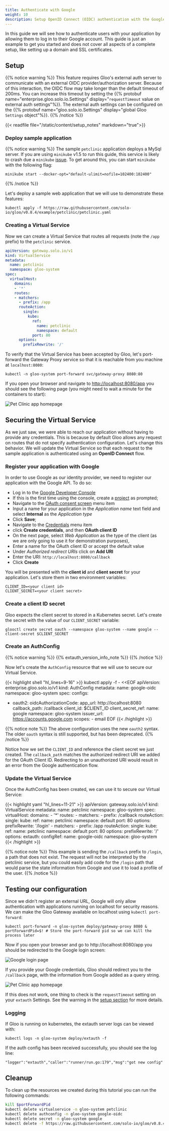 ```yaml
---
title: Authenticate with Google
weight: 10
description: Setup OpenID Connect (OIDC) authentication with the Google identity provider. 
---
```


In this guide we will see how to authenticate users with your application by allowing them to log in to their Google 
account. This guide is just an example to get you started and does not cover all aspects of a complete setup, 
like setting up a domain and SSL certificates.

## Setup
{{% notice warning %}}
This feature requires Gloo's external auth server to communicate with an external OIDC provider/authorization server.
Because of this interaction, the OIDC flow may take longer than the default timeout of 200ms.
You can increase this timeout by setting the {{% protobuf name="enterprise.gloo.solo.io.Settings" display="`requestTimeout` value on external auth settings"%}}.
The external auth settings can be configured on the {{% protobuf name="gloo.solo.io.Settings" display="global Gloo `Settings` object"%}}.
{{% /notice %}}

{{< readfile file="/static/content/setup_notes" markdown="true">}}

### Deploy sample application
{{% notice warning %}}
The sample `petclinic` application deploys a MySql server. If you are using `minikube` v1.5 to run this guide, this 
service is likely to crash due a `minikube` [issue](https://github.com/kubernetes/minikube/issues/5751). 
To get around this, you can start `minikube` with the following flag:

```shell
minikube start --docker-opt="default-ulimit=nofile=102400:102400" 
```
{{% /notice %}}

Let's deploy a sample web application that we will use to demonstrate these features:
```shell
kubectl apply -f https://raw.githubusercontent.com/solo-io/gloo/v0.8.4/example/petclinic/petclinic.yaml
```

### Creating a Virtual Service
Now we can create a Virtual Service that routes all requests (note the `/app` prefix) to the `petclinic` service.

```yaml
apiVersion: gateway.solo.io/v1
kind: VirtualService
metadata:
  name: petclinic
  namespace: gloo-system
spec:
  virtualHost:
    domains:
    - '*'
    routes:
    - matchers:
      - prefix: /app
      routeAction:
        single:
          kube:
            ref:
              name: petclinic
              namespace: default
            port: 80
      options:
        prefixRewrite: '/'
```

To verify that the Virtual Service has been accepted by Gloo, let's port-forward the Gateway Proxy service so that it is 
reachable from you machine at `localhost:8080`:
```
kubectl -n gloo-system port-forward svc/gateway-proxy 8080:80
```

If you open your browser and navigate to [http://localhost:8080/app](http://localhost:8080/app) you should see the following page (you might need to wait a minute for the containers to start):

![Pet Clinic app homepage](petclinic-home.png)

## Securing the Virtual Service
As we just saw, we were able to reach our application without having to provide any credentials. This is because by default Gloo allows any request on routes that do not specify authentication configuration. Let's change this behavior. We will update the Virtual Service so that each request to the sample application is authenticated using an **OpenID Connect** flow.

### Register your application with Google
In order to use Google as our identity provider, we need to register our application with the Google API.
To do so:
 
- Log in to the [Google Developer Console](https://console.developers.google.com/)
- If this is the first time using the console, create a [project](https://cloud.google.com/resource-manager/docs/creating-managing-projects)
as prompted;
- Navigate to the [OAuth consent screen](https://console.developers.google.com/apis/credentials/consent) menu item
- Input a name for your application in the *Application name* text field and select **Internal** as the *Application type*
- Click **Save**;
- Navigate to the [Credentials](https://console.developers.google.com/apis/credentials) menu item
- click **Create credentials**, and then **OAuth client ID**
- On the next page, select *Web Application* as the type of the client (as we are only going to use it for demonstration purposes), 
- Enter a name for the OAuth client ID or accept the default value
- Under *Authorized redirect URIs* click on **Add URI**
- Enter the URI: `http://localhost:8080/callback`
- Click **Create**

You will be presented with the **client id** and **client secret** for your application.
Let's store them in two environment variables:

```noop
CLIENT_ID=<your client id>
CLIENT_SECRET=<your client secret>
```

### Create a client ID secret
Gloo expects the client secret to stored in a Kubernetes secret. Let's create the secret with the value of our `CLIENT_SECRET` variable:

```shell
glooctl create secret oauth --namespace gloo-system --name google --client-secret $CLIENT_SECRET
```

### Create an AuthConfig
{{% notice warning %}}
{{% extauth_version_info_note %}}
{{% /notice %}}

Now let's create the `AuthConfig` resource that we will use to secure our Virtual Service.

{{< highlight shell "hl_lines=9-16" >}}
kubectl apply -f - <<EOF
apiVersion: enterprise.gloo.solo.io/v1
kind: AuthConfig
metadata:
  name: google-oidc
  namespace: gloo-system
spec:
  configs:
  - oauth2:
      oidcAuthorizationCode:
        app_url: http://localhost:8080
        callback_path: /callback
        client_id: $CLIENT_ID
        client_secret_ref:
          name: google
          namespace: gloo-system
        issuer_url: https://accounts.google.com
        scopes:
        - email
EOF
{{< /highlight >}}

{{% notice note %}}
The above configuration uses the new `oauth2` syntax. The older `oauth` syntax is still supported, but has been deprecated.
{{% /notice %}}

Notice how we set the `CLIENT_ID` and reference the client secret we just created. The `callback_path` matches the authorized redirect URI we added for the OAuth Client ID. Redirecting to an unauthorized URI would result in an error from the Google authentication flow.

### Update the Virtual Service
Once the AuthConfig has been created, we can use it to secure our Virtual Service:

{{< highlight yaml "hl_lines=11-21" >}}
apiVersion: gateway.solo.io/v1
kind: VirtualService
metadata:
  name: petclinic
  namespace: gloo-system
spec:
  virtualHost:
    domains:
    - '*'
    routes:
    - matchers:
      - prefix: /callback
      routeAction:
        single:
          kube:
            ref:
              name: petclinic
              namespace: default
            port: 80
      options:
        prefixRewrite: '/login'
    - matchers:
      - prefix: /app
      routeAction:
        single:
          kube:
            ref:
              name: petclinic
              namespace: default
            port: 80
      options:
          prefixRewrite: '/'
    options:
      extauth:
        configRef:
          name: google-oidc
          namespace: gloo-system
{{< /highlight >}}

{{% notice note %}}
This example is sending the `/callback` prefix to `/login`, a path that does not exist. The request will not be interpreted by the petclinic service, but you could easily add code for the `/login` path that would parse the state information from Google and use it to load a profile of the user.
{{% /notice %}}

## Testing our configuration
Since we didn't register an external URL, Google will only allow authentication with applications running on localhost for security reasons. We can make the Gloo Gateway available on localhost using `kubectl port-forward`:

```shell
kubectl port-forward -n gloo-system deploy/gateway-proxy 8080 &
portForwardPid=$! # Store the port-forward pid so we can kill the process later
```

Now if you open your browser and go to http://localhost:8080/app you should be redirected to the Google login screen:

![Google login page](google-login.png)
 
If you provide your Google credentials, Gloo should redirect you to the `/callback` page, with the information from Google added as a query string.

![Pet Clinic app homepage](petclinic-querystring.jpeg)

If this does not work, one thing to check is the `requestTimeout` setting on your `extauth` Settings. See the warning in the [setup section](#setup) for more details.

### Logging

If Gloo is running on kubernetes, the extauth server logs can be viewed with:
```
kubectl logs -n gloo-system deploy/extauth -f
```
If the auth config has been received successfully, you should see the log line:
```
"logger":"extauth","caller":"runner/run.go:179","msg":"got new config"
```

## Cleanup
To clean up the resources we created during this tutorial you can run the following commands:

```bash
kill $portForwardPid
kubectl delete virtualservice -n gloo-system petclinic
kubectl delete authconfig -n gloo-system google-oidc
kubectl delete secret -n gloo-system google
kubectl delete -f https://raw.githubusercontent.com/solo-io/gloo/v0.8.4/example/petclinic/petclinic.yaml
```